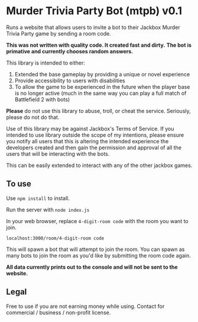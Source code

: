# Murder Trivia Party Bot (mtpb) v0.1

Runs a website that allows users to invite a bot to their Jackbox Murder Trivia Party game by sending a room code.

**This was not written with quality code. It created fast and dirty.**
**The bot is primative and currently chooses random answers.**

This library is intended to either:
1. Extended the base gameplay by providing a unique or novel experience
2. Provide accessibility to users with disabilities
3. To allow the game to be experienced in the future when the player base is no longer active (much in the same way you can play a full match of Battlefield 2 with bots)

**Please** do not use this library to abuse, troll, or cheat the service. Seriously, please do not do that.

Use of this library may be against Jackbox's Terms of Service. If you intended to use library outside the scope of my intentions, please ensure you notify all users that this is altering the intended experience the developers created and then gain the permission and approval of all the users that will be interacting with the bots.

This can be easily extended to interact with any of the other jackbox games.

## To use
Use `npm install` to install.

Run the server with `node index.js`

In your web browser, replace `4-digit-room code` with the room you want to join.
```
localhost:3000/room/4-digit-room code
```
This will spawn a bot that will attempt to join the room. You can spawn as many bots to join the room as you'd like by submitting the room code again.

**All data currently prints out to the console and will not be sent to the website.**

## Legal
Free to use if you are not earning money while using. Contact for commercial / business / non-profit license.